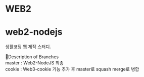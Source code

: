 # WEB2
# web2-nodejs
생활코딩 웹 제작 스터디.

🚩Description of Branches
<br>master : Web2-NodeJS 최종
<br>cookie : Web3-cookie 기능 추가 후 master로 squash merge로 병합
